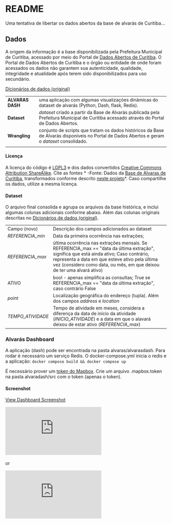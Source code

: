 # README #

Uma tentativa de libertar os dados abertos da base de alvarás de Curitiba...


## Dados ##

A origem da informação é a base disponibilizada pela Prefeitura Municipal de Curitiba, acessado por meio do Portal de [Dados Abertos de Curitiba](https://www.curitiba.pr.gov.br/dadosabertos/busca/). O Portal de Dados Abertos de Curitiba e o órgão ou entidade de onde foram acessados os dados não garantem sua autenticidade, qualidade, integridade e atualidade após terem sido disponibilizados para uso secundário.

[Dicionários de dados (original)](http://dadosabertos.c3sl.ufpr.br/curitiba/BaseAlvaras/Alvaras-Dicionario_de_Dados.csv)


|||
|------|:---|
|__ALVARAS DASH__ |uma aplicação com algumas visualizações dinâmicas do dataset de alvarás (Python, Dash, flask, Redis). |
|__Dataset__ | *dataset* criado a partir da Base de Alvarás publicada pela Prefeitura Municipal de Curitiba acessado através do Portal de Dados Abertos. |
|__Wrangling__ | conjunto de scripts que tratam os dados históricos da Base de Alvarás disponíveis no Portal de Dados Abertos e geram o *dataset* consolidado. |
|||

#### Licença
A licença do código é [LGPL3](https://www.gnu.org/licenses/lgpl-3.0.en.html) e dos dados convertidos [Creative Commons Attribution ShareAlike](https://creativecommons.org/licenses/by-sa/4.0/). Cite as fontes * -Fonte: Dados da [Base de Alvaras de Curitiba](https://www.curitiba.pr.gov.br/dadosabertos/busca/), transformados conforme descrito [neste projeto](https://bitbucket.org/sidegoals/alvaras/)*. Caso compartilhe os dados, utilize a mesma licença.

#### Dataset

O arquivo final consolida e agrupa os arquivos da base histórica, e inclui algumas colunas adicionais conforme abaixo. Além das colunas originais descritas no [Dicionários de dados (original)](http://dadosabertos.c3sl.ufpr.br/curitiba/BaseAlvaras/Alvaras-Dicionario_de_Dados.csv).

|||
|---|---|
|Campo (novo) | Descrição dos campos adicionados ao dataset |
|*REFERENCIA_min*| Data da primeira ocorrência nas extrações;|
|*REFERENCIA_max*| última ocorrência nas extrações mensais. Se REFERENCIA_max == "data da última extração", significa que está ainda ativo; Caso contrário, representa a data em que esteve ativo pela última vez (considero como data, ou mês, em que deixou de ter uma alvará ativo) |
|ATIVO| bool - apenas simplifica as consultas; True se REFERENCIA_max == "data da última extração", caso contrário False |
|*point*| Localização geográfica do endereço (tupla). Além dos campos *address* e *location* |
|*TEMPO_ATIVIDADE*| Tempo de atividade em meses, considera a diferença da data de início da atividade (*INICIO_ATIVIDADE*) e a data em que o alavará deixou de estar ativo (*REFERENCIA_max*)  |


### Alvarás Dashboard 

A aplicação (dash) pode ser encontrada na pasta alvaras/alvarasdash.
Para rodar é necessário um serviço Redis. O docker-compose.yml inicia o redis e a aplicação: `docker compose build && docker compose up` 

É necessário prover um [token do Mapbox](https://account.mapbox.com/access-tokens/). Crie um arquivo .mapbox.token na pasta alvaradash/src com o token (apenas o token). 

#### Screenshot
[View Dashboard Screenshot](https://github.com/marstival/alvaracwb/blob/ff797544dcd21308ab16f2bc306104e91a030f1a/Dash%20screenshot.pdf)

<embed src="https://github.com/marstival/alvaracwb/blob/ff797544dcd21308ab16f2bc306104e91a030f1a/Dash%20screenshot.pdf" type="application/pdf" />

or

![screenshot](https://github.com/marstival/alvaracwb/blob/ff797544dcd21308ab16f2bc306104e91a030f1a/Dash%20screenshot.pdf)


